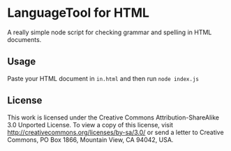 # LanguageTool for HTML
A really simple node script for checking grammar and spelling in HTML documents.
## Usage
Paste your HTML document in `in.html` and then run `node index.js`
## License
This work is licensed under the Creative Commons Attribution-ShareAlike 3.0
Unported License. To view a copy of this license, visit
http://creativecommons.org/licenses/by-sa/3.0/ or send a letter to Creative
Commons, PO Box 1866, Mountain View, CA 94042, USA.